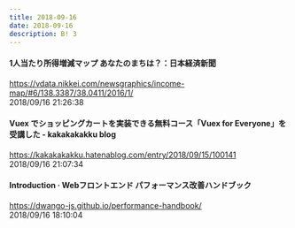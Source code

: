 ```yaml
---
title: 2018-09-16
date: 2018-09-16
description: B! 3
---
```


#### 1人当たり所得増減マップ あなたのまちは？：日本経済新聞
https://vdata.nikkei.com/newsgraphics/income-map/#6/138.3387/38.0411/2016/1/<br>
2018/09/16 21:26:38<br>


#### Vuex でショッピングカートを実装できる無料コース「Vuex for Everyone」を受講した - kakakakakku blog
https://kakakakakku.hatenablog.com/entry/2018/09/15/100141<br>
2018/09/16 21:07:34<br>


#### Introduction · Webフロントエンド パフォーマンス改善ハンドブック
https://dwango-js.github.io/performance-handbook/<br>
2018/09/16 18:10:04<br>


